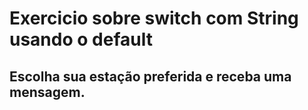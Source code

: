 # Exercicio sobre switch com String usando o default

## Escolha sua estação preferida e receba uma mensagem.